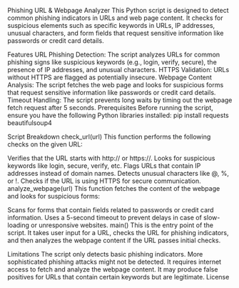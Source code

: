 Phishing URL & Webpage Analyzer
This Python script is designed to detect common phishing indicators in URLs and web page content. It checks for suspicious elements such as specific keywords in URLs, IP addresses, unusual characters, and form fields that request sensitive information like passwords or credit card details.

Features
URL Phishing Detection: The script analyzes URLs for common phishing signs like suspicious keywords (e.g., login, verify, secure), the presence of IP addresses, and unusual characters.
HTTPS Validation: URLs without HTTPS are flagged as potentially insecure.
Webpage Content Analysis: The script fetches the web page and looks for suspicious forms that request sensitive information like passwords or credit card details.
Timeout Handling: The script prevents long waits by timing out the webpage fetch request after 5 seconds.
Prerequisites
Before running the script, ensure you have the following Python libraries installed:
pip install requests beautifulsoup4


Script Breakdown
check_url(url)
This function performs the following checks on the given URL:

Verifies that the URL starts with http:// or https://.
Looks for suspicious keywords like login, secure, verify, etc.
Flags URLs that contain IP addresses instead of domain names.
Detects unusual characters like @, %, or !.
Checks if the URL is using HTTPS for secure communication.
analyze_webpage(url)
This function fetches the content of the webpage and looks for suspicious forms:

Scans for forms that contain fields related to passwords or credit card information.
Uses a 5-second timeout to prevent delays in case of slow-loading or unresponsive websites.
main()
This is the entry point of the script. It takes user input for a URL, checks the URL for phishing indicators, and then analyzes the webpage content if the URL passes initial checks.

Limitations
The script only detects basic phishing indicators. More sophisticated phishing attacks might not be detected.
It requires internet access to fetch and analyze the webpage content.
It may produce false positives for URLs that contain certain keywords but are legitimate.
License
